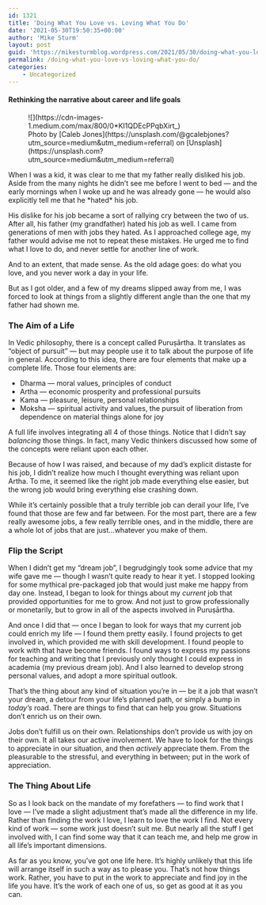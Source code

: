 ```yaml
---
id: 1321
title: 'Doing What You Love vs. Loving What You Do'
date: '2021-05-30T19:50:35+00:00'
author: 'Mike Sturm'
layout: post
guid: 'https://mikesturmblog.wordpress.com/2021/05/30/doing-what-you-love-vs-loving-what-you-do/'
permalink: /doing-what-you-love-vs-loving-what-you-do/
categories:
    - Uncategorized
---
```


#### Rethinking the narrative about career and life goals

<figure class="wp-caption">![](https://cdn-images-1.medium.com/max/800/0*KI1QDEcPPqbXirt_)<figcaption class="wp-caption-text">Photo by [Caleb Jones](https://unsplash.com/@gcalebjones?utm_source=medium&utm_medium=referral) on [Unsplash](https://unsplash.com?utm_source=medium&utm_medium=referral)</figcaption></figure>When I was a kid, it was clear to me that my father really disliked his job. Aside from the many nights he didn’t see me before I went to bed — and the early mornings when I woke up and he was already gone — he would also explicitly tell me that he *hated* his job.

His dislike for his job became a sort of rallying cry between the two of us. After all, his father (my grandfather) hated his job as well. I came from generations of men with jobs they hated. As I approached college age, my father would advise me not to repeat these mistakes. He urged me to find what I love to do, and never settle for another line of work.

And to an extent, that made sense. As the old adage goes: do what you love, and you never work a day in your life.

But as I got older, and a few of my dreams slipped away from me, I was forced to look at things from a slightly different angle than the one that my father had shown me.

### The Aim of a Life

In Vedic philosophy, there is a concept called Puruṣārtha. It translates as “object of pursuit” — but may people use it to talk about the purpose of life in general. According to this idea, there are four elements that make up a complete life. Those four elements are:

- Dharma — moral values, principles of conduct
- Artha — economic prosperity and professional pursuits
- Kama — pleasure, leisure, personal relationships
- Moksha — spiritual activity and values, the pursuit of liberation from dependence on material things alone for joy

A full life involves integrating all 4 of those things. Notice that I didn’t say *balancing* those things. In fact, many Vedic thinkers discussed how some of the concepts were reliant upon each other.

Because of how I was raised, and because of my dad’s explicit distaste for his job, I didn’t realize how much I thought everything was reliant upon Artha. To me, it seemed like the right job made everything else easier, but the wrong job would bring everything else crashing down.

While it’s certainly possible that a truly terrible job can derail your life, I’ve found that those are few and far between. For the most part, there are a few really awesome jobs, a few really terrible ones, and in the middle, there are a whole lot of jobs that are just…whatever you make of them.

### Flip the Script

When I didn’t get my “dream job”, I begrudgingly took some advice that my wife gave me — though I wasn’t quite ready to hear it yet. I stopped looking for some mythical pre-packaged job that would just make me happy from day one. Instead, I began to look for things about my *current* job that provided opportunities for me to grow. And not just to grow professionally or monetarily, but to grow in all of the aspects involved in Puruṣārtha.

And once I did that — once I began to look for ways that my current job could enrich my life — I found them pretty easily. I found projects to get involved in, which provided me with skill development. I found people to work with that have become friends. I found ways to express my passions for teaching and writing that I previously only thought I could express in academia (my previous dream job). And I also learned to develop strong personal values, and adopt a more spiritual outlook.

That’s the thing about any kind of situation you’re in — be it a job that wasn’t your dream, a detour from your life’s planned path, or simply a bump in *today’s* road. There are things to find that can help you grow. Situations don’t enrich us on their own.

Jobs don’t fulfill us on their own. Relationships don’t provide us with joy on their own. It all takes our active involvement. We have to look for the things to appreciate in our situation, and then *actively* appreciate them. From the pleasurable to the stressful, and everything in between; put in the work of appreciation.

### The Thing About Life

So as I look back on the mandate of my forefathers — to find work that I love — I’ve made a slight adjustment that’s made all the difference in my life. Rather than finding the work I love, I learn to love the work I find. Not every kind of work — some work just doesn’t suit me. But nearly all the stuff I get involved with, I can find some way that it can teach me, and help me grow in all life’s important dimensions.

As far as you know, you’ve got one life here. It’s highly unlikely that this life will arrange itself in such a way as to please you. That’s not how things work. Rather, you have to put in the work to appreciate and find joy in the life you have. It’s the work of each one of us, so get as good at it as you can.